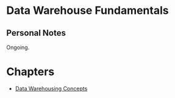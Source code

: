 # Data Warehouse Fundamentals
## Personal Notes

Ongoing.

# Chapters
- [Data Warehousing Concepts](./notes/01-data-warehousing-concepts.md)
